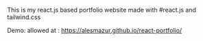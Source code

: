 This is my react.js based portfolio website 
made with #react.js and tailwind.css

Demo: allowed at : https://alesmazur.github.io/react-portfolio/
